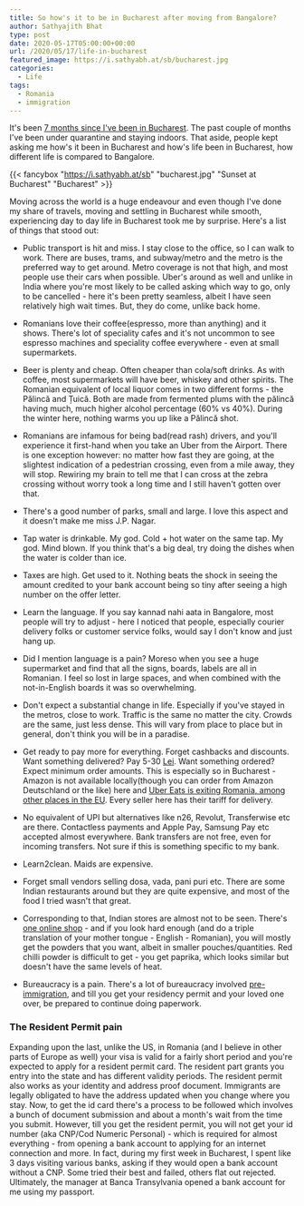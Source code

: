 ```yaml
---
title: So how's it to be in Bucharest after moving from Bangalore?
author: Sathyajith Bhat
type: post
date: 2020-05-17T05:00:00+00:00
url: /2020/05/17/life-in-bucharest
featured_image: https://i.sathyabh.at/sb/bucharest.jpg
categories:
  - Life
tags:
  - Romania
  - immigration
---
```


It's been [7 months since I've been in Bucharest](https://sathyabh.at/2020/01/08/salut-bucharest/). The past couple of months I've been under quarantine and staying indoors. That aside, people kept asking me how's it been in Bucharest and how's life been in Bucharest, how different life is compared to Bangalore. 

{{< fancybox "https://i.sathyabh.at/sb" "bucharest.jpg" "Sunset at Bucharest" "Bucharest" >}}


Moving across the world is a huge endeavour and even though I've done my share of travels, moving and settling in Bucharest while smooth, experiencing day to day life in Bucharest took me by surprise. Here's a list of things that stood out:


- Public transport is hit and miss. I stay close to the office, so I can walk to work. There are buses, trams, and subway/metro and the metro is the preferred way to get around. Metro coverage is not that high, and most people use their cars when possible. Uber's around as well and unlike in India where you're most likely to be called asking which way to go, only to be cancelled - here it's been pretty seamless, albeit I have seen relatively high wait times. But, they do come, unlike back home.

- Romanians love their coffee(espresso, more than anything) and it shows. There's lot of speciality cafes and it's not uncommon to see espresso machines and speciality coffee everywhere - even at small supermarkets. 

- Beer is plenty and cheap. Often cheaper than cola/soft drinks. As with coffee, most supermarkets will have beer, whiskey and other spirits. The Romanian equivalent of local liquor comes in two different forms - the Pălincă and Țuică. Both are made from fermented plums with the pălincă having much, much higher alcohol percentage (60% vs 40%). During the winter here, nothing warms you up like a Pălincă shot. 

- Romanians are infamous for being bad(read rash) drivers, and you'll experience it first-hand when you take an Uber from the Airport. There is one exception however: no matter how fast they are going, at the slightest indication of a pedestrian crossing, even from a mile away, they will stop. Rewiring my brain to tell me that I can cross at the zebra crossing without worry took a long time and I still haven't gotten over that.

- There's a good number of parks, small and large. I love this aspect and it doesn't make me miss J.P. Nagar.

- Tap water is drinkable. My god. Cold + hot water on the same tap. My god. Mind blown. If you think that's a big deal, try doing the dishes when the water is colder than ice.

- Taxes are high. Get used to it. Nothing beats the shock in seeing the amount credited to your bank account being so tiny after seeing a high number on the offer letter.

- Learn the language. If you say kannad nahi aata in Bangalore, most people will try to adjust - here I noticed that people, especially courier delivery folks or customer service folks, would say I don't know and just hang up.

- Did I mention language is a pain? Moreso when you see a huge supermarket and find that all the signs, boards, labels are all in Romanian. I feel so lost in large spaces, and when combined with the not-in-English boards it was so overwhelming.

- Don't expect a substantial change in life. Especially if you've stayed in the metros, close to work. Traffic is the same no matter the city. Crowds are the same, just less dense. This will vary from place to place but in general, don't think you will be in a paradise.

- Get ready to pay more for everything. Forget cashbacks and discounts. Want something delivered? Pay 5-30 [Lei](https://en.wikipedia.org/wiki/Romanian_leu). Want something ordered? Expect minimum order amounts. This is especially so in Bucharest - Amazon is not available locally(though you can order from Amazon Deutschland or the like) here and [Uber Eats is exiting Romania, among other places in the EU](https://www.romania-insider.com/uber-eats-romania-exit). Every seller here has their tariff for delivery. 

- No equivalent of UPI but alternatives like n26, Revolut, Transferwise etc are there. Contactless payments and Apple Pay, Samsung Pay etc accepted almost everywhere. Bank transfers are not free, even for incoming transfers. Not sure if this is something specific to my bank.

- Learn2clean. Maids are expensive.

- Forget small vendors selling dosa, vada, pani puri etc. There are some Indian restaurants around but they are quite expensive, and most of the food I tried wasn't that great. 

- Corresponding to that, Indian stores are almost not to be seen. There's [one online shop](https://www.indianfood.ro/) - and if you look hard enough (and do a triple translation of your mother tongue - English - Romanian), you will mostly get the powders that you want, albeit in smaller pouches/quantities. Red chilli powder is difficult to get - you get paprika, which looks similar but doesn't have the same levels of heat.

- Bureaucracy is a pain. There's a lot of bureaucracy involved [pre-immigration](https://sathyabh.at/2020/01/08/salut-bucharest/), and till you get your residency permit and your loved one over, be prepared to continue doing paperwork. 

### The Resident Permit pain

Expanding upon the last, unlike the US, in Romania (and I believe in other parts of Europe as well) your visa is valid for a fairly short period and you're expected to apply for a resident permit card. The resident part grants you entry into the state and has different validity periods. The resident permit also works as your identity and address proof document. Immigrants are legally obligated to have the address updated when you change where you stay. Now, to get the id card there's a process to be followed which involves a bunch of document submission and about a month's wait from the time you submit. However, till you get the resident permit, you will not get your id number (aka CNP/Cod Numeric Personal) - which is required for almost everything - from opening a bank account to applying for an internet connection and more. In fact, during my first week in Bucharest, I spent like 3 days visiting various banks, asking if they would open a bank account without a CNP. Some tried their best and failed, others flat out rejected. Ultimately, the manager at Banca Transylvania opened a bank account for me using my passport.
